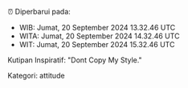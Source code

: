 ⏰ Diperbarui pada:
- WIB: Jumat, 20 September 2024 13.32.46 UTC
- WITA: Jumat, 20 September 2024 14.32.46 UTC
- WIT: Jumat, 20 September 2024 15.32.46 UTC

Kutipan Inspiratif:
"Dont Copy My Style."


Kategori: attitude

